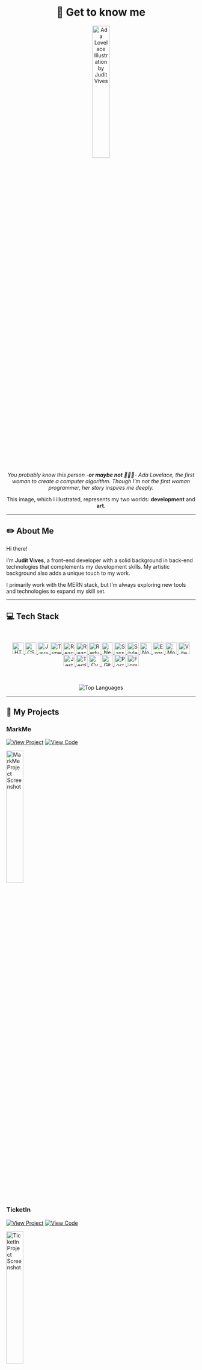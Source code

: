 <h1 align="center">👋 Get to know me</h1>

<p align="center">
  <img src="https://i.ibb.co/17Q8Fcp/ada-lovelace-yellow-A4.jpg" alt="Ada Lovelace Illustration by Judit Vives" width="30%" style="border-radius: 10px;" />
</p>

<p align="center">
  <em>You probably know this person -<strong>or maybe not</strong> 🤷🏻‍♀️- Ada Lovelace, the first woman to create a computer algorithm.  
  Though I’m not the first woman programmer, her story inspires me deeply.</em>
</p>

<p align="center">
  This image, which I illustrated, represents my two worlds: <b>development</b> and <b>art</b>.
</p>

---

## ✏️ About Me

Hi there!

I’m **Judit Vives**, a front-end developer with a solid background in back-end technologies that complements my development skills. My artistic background also adds a unique touch to my work.

I primarily work with the MERN stack, but I’m always exploring new tools and technologies to expand my skill set.

---

## 💻 Tech Stack
<br>
<p align="center">
  <a href="https://en.wikipedia.org/wiki/HTML5">
    <img src="https://img.shields.io/badge/HTML5-E34F26?style=for-the-badge&logo=html5&logoColor=white" alt="HTML5" height="30" />
</a>  
<a href="https://www.w3schools.com/css/">
    <img src="https://img.shields.io/badge/CSS3-1572B6?style=for-the-badge&logo=css3&logoColor=white" alt="CSS3" height="30" />
</a> 
<a href="https://www.javascript.com/">
    <img src="https://img.shields.io/badge/JavaScript-F7DF1E?style=for-the-badge&logo=javascript&logoColor=black" alt="JavaScript" height="30" />
</a>  
<a href="https://www.typescriptlang.org/">
    <img src="https://img.shields.io/badge/TypeScript-007ACC?style=for-the-badge&logo=typescript&logoColor=white" alt="TypeScript" height="30" />
</a>  
<a href="https://reactjs.org/">
    <img src="https://img.shields.io/badge/react-%2320232a.svg?style=for-the-badge&logo=react&logoColor=%2361DAFB" alt="React" height="30" />
</a>  
<a href="https://reactrouter.com/en/main">
    <img src="https://img.shields.io/badge/React_Router-CA4245?style=for-the-badge&logo=react-router&logoColor=white" alt="React Router" height="30" />
</a>  
<a href="https://redux.js.org/">
    <img src="https://img.shields.io/badge/Redux-593D88?style=for-the-badge&logo=redux&logoColor=white" alt="Redux" height="30" />
</a>  
<a href="https://nextjs.org/">
    <img src="https://img.shields.io/badge/next.js-000000?style=for-the-badge&logo=nextdotjs&logoColor=white" alt="NextJS" height="30" />
</a>   
<a href="https://sass-lang.com/">
    <img src="https://img.shields.io/badge/Sass-CC6699?style=for-the-badge&logo=sass&logoColor=white" alt="Sass" height="30" />
</a> 
<a href="https://styled-components.com/">
    <img src="https://img.shields.io/badge/styled--components-DB7093?style=for-the-badge&logo=styled-components&logoColor=white" alt="Styled Components" height="30" />
</a>
<a href="https://nodejs.org/">
    <img src="https://img.shields.io/badge/Node.js-43853D?style=for-the-badge&logo=node.js&logoColor=white" alt="Node.js" height="30" />
</a>  
<a href="https://expressjs.com/">
    <img src="https://img.shields.io/badge/Express.js-404D59?style=for-the-badge" alt="Express.js" height="30" />
</a>  
<a href="https://www.mongodb.com/">
    <img src="https://img.shields.io/badge/MongoDB-4EA94B?style=for-the-badge&logo=mongodb&logoColor=white" alt="MongoDB" height="30" />
</a>
<a href="https://vitejs.dev/">
    <img src="https://img.shields.io/badge/vite-%23646CFF.svg?style=for-the-badge&logo=vite&logoColor=white" alt="Vite" height="30" />
</a>
<a href="https://www.jestjs.io/">
    <img src="https://img.shields.io/badge/-jest-%23C21325?style=for-the-badge&logo=jest&logoColor=white" alt="Jest" height="30" />
</a>
<a href="https://testing-library.com/">
    <img src="https://img.shields.io/badge/-TestingLibrary-%23E33332?style=for-the-badge&logo=testing-library&logoColor=white" alt="Testing library" height="30" />
</a>
<a href="https://www.cypress.io">
    <img src="https://img.shields.io/badge/-cypress-%23E5E5E5?style=for-the-badge&logo=cypress&logoColor=058a5e" alt="Cypress" height="30" />
</a>  
<a href="https://github.com/">
    <img src="https://img.shields.io/badge/github-%23121011.svg?style=for-the-badge&logo=github&logoColor=white" alt="GitHub" height="30" />
</a>  
<a href="https://postman.com">
    <img src="https://img.shields.io/badge/Postman-FF6C37?style=for-the-badge&logo=postman&logoColor=white" alt="Postman" height="30" />
</a> 
<a href="https://www.figma.com/">
    <img src="https://img.shields.io/badge/figma-%23F24E1E.svg?style=for-the-badge&logo=figma&logoColor=white" alt="Figma" height="30" />
</a>

</p>
<br>
<p align="center">
  <img src="https://github-readme-stats.vercel.app/api/top-langs/?username=jvivesramon&layout=compact" alt="Top Languages" />
</p>

---

## 📁 My Projects

### MarkMe
[![View Project](https://img.shields.io/badge/View%20Project-%23007acc?style=for-the-badge)](https://markme-project.netlify.app/)
[![View Code](https://img.shields.io/badge/View%20Code-%23007acc?style=for-the-badge)](https://github.com/jvivesramon/marker-me)

<img src="https://i.ibb.co/y8Pn7vn/Screenshot-2024-11-26-at-15-05-03.png" alt="MarkMe Project Screenshot" width="30%" />

#

### TicketIn
[![View Project](https://img.shields.io/badge/View%20Project-%23007acc?style=for-the-badge)](https://ticketin.netlify.app/)
[![View Code](https://img.shields.io/badge/View%20Code-%23007acc?style=for-the-badge)](https://github.com/jvivesramon/ticketIn)

<img src="https://i.ibb.co/bFGMMrt/Screenshot-2024-11-26-at-15-36-38.png" alt="TicketIn Project Screenshot" width="30%" />

#

### Suspiria
[![View Project](https://img.shields.io/badge/View%20Project-%23007acc?style=for-the-badge)](https://suspiria.netlify.app/)
[![View Code](https://img.shields.io/badge/View%20Code-%23007acc?style=for-the-badge)](https://github.com/jvivesramon/suspiria-front)

<img src="https://i.ibb.co/qpzsJcX/Screenshot-2024-11-26-at-15-36-59.png" alt="Suspiria Project Screenshot" width="30%" />

---

## 🌐 Let's Connect

Feel free to reach out to me on LinkedIn:  

[![LinkedIn](https://img.shields.io/badge/-Judit%20Vives-blue?style=flat-square&logo=Linkedin&logoColor=white)](https://www.linkedin.com/in/jvivesramon/)

---

<p align="center">
 <em>As I said... ¿Who says coding can’t be a form of art?</em>
</p>
